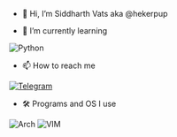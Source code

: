 - 👋 Hi, I’m Siddharth Vats aka @hekerpup


- 🌱 I’m currently learning


![Python](https://img.shields.io/badge/Python-3776AB?style=for-the-badge&logo=python&logoColor=white)


- 📫 How to reach me


[![Telegram](https://img.shields.io/badge/Telegram-2CA5E0?style=for-the-badge&logo=telegram&logoColor=white)](https://t.me/hekerpup) 


- 🛠️ Programs and OS I use 


![Arch](https://img.shields.io/badge/Arch_Linux-1793D1?style=for-the-badge&logo=arch-linux&logoColor=white)
![VIM](https://img.shields.io/badge/VIM-%2311AB00.svg?&style=for-the-badge&logo=vim&logoColor=white)
